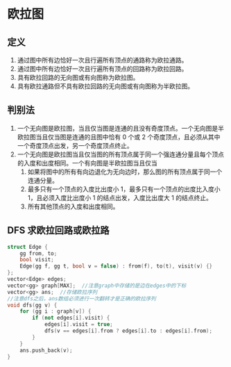 # 欧拉图

## 定义

1. 通过图中所有边恰好一次且行遍所有顶点的通路称为欧拉通路。
2. 通过图中所有边恰好一次且行遍所有顶点的回路称为欧拉回路。
3. 具有欧拉回路的无向图或有向图称为欧拉图。
4. 具有欧拉通路但不具有欧拉回路的无向图或有向图称为半欧拉图。

## 判别法

1. 一个无向图是欧拉图，当且仅当图是连通的且没有奇度顶点。一个无向图是半欧拉图当且仅当图是连通的且图中恰有 0 个或 2 个奇度顶点，且必须从其中一个奇度顶点出发，另一个奇度顶点终止。
2. 一个无向图是欧拉图当且仅当图的所有顶点属于同一个强连通分量且每个顶点的入度和出度相同。一个有向图是半欧拉图当且仅当
   1. 如果将图中的所有有向边退化为无向边时，那么图的所有顶点属于同一个连通分量。
   2. 最多只有一个顶点的入度比出度小 1，最多只有一个顶点的出度比入度小 1，且必须入度比出度小 1 的结点出发，入度比出度大 1 的结点终止。
   3. 所有其他顶点的入度和出度相同。

## DFS 求欧拉回路或欧拉路

```cpp
struct Edge {
    gg from, to;
    bool visit;
    Edge(gg f, gg t, bool v = false) : from(f), to(t), visit(v) {}
};
vector<Edge> edges;
vector<gg> graph[MAX];  //注意graph中存储的是边在edges中的下标
vector<gg> ans;  //存储欧拉序列
//注意dfs之后，ans数组必须进行一次翻转才是正确的欧拉序列
void dfs(gg v) {
    for (gg i : graph[v]) {
        if (not edges[i].visit) {
            edges[i].visit = true;
            dfs(v == edges[i].from ? edges[i].to : edges[i].from);
        }
    }
    ans.push_back(v);
}
```
